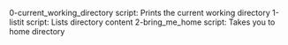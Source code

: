 0-current_working_directory script: Prints the current working directory
1-listit script: Lists directory content
2-bring_me_home script: Takes you to home directory 
